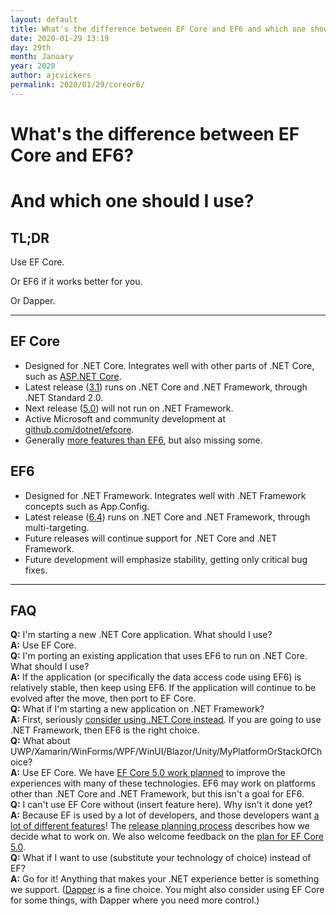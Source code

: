 ```yaml
---
layout: default
title: What's the difference between EF Core and EF6 and which one should I use?
date: 2020-01-29 13:19
day: 29th
month: January
year: 2020
author: ajcvickers
permalink: 2020/01/29/coreor6/
---
```


# What's the difference between EF Core and EF6?
# And which one should I use?

<h2>TL;DR</h2>

<div class="post-preview-20">

Use EF Core.

Or EF6 if it works better for you.

Or Dapper.

</div>

---

<h2>EF Core</h2>

<ul>
<li>Designed for .NET Core. Integrates well with other parts of .NET Core, such as <a href="https://docs.microsoft.com/aspnet/core/data/ef-rp/intro?view=aspnetcore-3.1&tabs=visual-studio">ASP.NET Core</a>.</li>
<li>Latest release (<a href="https://docs.microsoft.com/ef/core/what-is-new/">3.1</a>) runs on .NET Core and .NET Framework, through .NET Standard 2.0.</li>
<li>Next release (<a href="https://docs.microsoft.com/ef/core/what-is-new/ef-core-5.0/plan">5.0</a>) will not run on .NET Framework.</li>
<li>Active Microsoft and community development at <a href="https://github.com/dotnet/efcore">github.com/dotnet/efcore</a>.</li>
<li>Generally <a href="https://docs.microsoft.com/ef/efcore-and-ef6/">more features than EF6</a>, but also missing some.</li>
</ul>

<h2>EF6</h2>

<ul>
<li>Designed for .NET Framework. Integrates well with .NET Framework concepts such as App.Config.</li>
<li>Latest release (<a href="nuget.org/packages/EntityFramework/6.4.0">6.4</a>) runs on .NET Core and .NET Framework, through multi-targeting.</li>
<li>Future releases will continue support for .NET Core and .NET Framework.</li>
<li>Future development will emphasize stability, getting only critical bug fixes.</li>
</ul>

---

<h2>FAQ</h2>

<div class="backing-purple">
<strong>Q:</strong> I'm starting a new .NET Core application. What should I use?
</div>
<div class="backing-blue">
<strong>A:</strong> Use EF Core.
</div>

<div class="backing-purple">
<strong>Q:</strong> I'm porting an existing application that uses EF6 to run on .NET Core. What should I use?
</div>
<div class="backing-blue">
<strong>A:</strong> If the application (or specifically the data access code using EF6) is relatively stable, then keep using EF6. If the application will continue to be evolved after the move, then port to EF Core.
</div>

<div class="backing-purple">
<strong>Q:</strong> What if I'm starting a new application on .NET Framework?
</div>
<div class="backing-blue">
<strong>A:</strong> First, seriously <a href="https://dotnet.microsoft.com/learn/dotnet/what-is-dotnet">consider using .NET Core instead</a>. If you are going to use .NET Framework, then EF6 is the right choice.
</div>

<div class="backing-purple">
<strong>Q:</strong> What about UWP/Xamarin/WinForms/WPF/WinUI/Blazor/Unity/MyPlatformOrStackOfChoice?
</div>
<div class="backing-blue">
<strong>A:</strong> Use EF Core. We have <a href="https://docs.microsoft.com/ef/core/what-is-new/ef-core-5.0/plan#ef-core-platforms-experience">EF Core 5.0 work planned</a> to improve the experiences with many of these technologies. EF6 may work on platforms other than .NET Core and .NET Framework, but this isn't a goal for EF6.
</div>

<div class="backing-purple">
<strong>Q:</strong> I can't use EF Core without (insert feature here). Why isn't it done yet?
</div>
<div class="backing-blue">
<strong>A:</strong> Because EF is used by a lot of developers, and those developers want <a href="https://github.com/dotnet/efcore/issues?q=is%3Aissue+is%3Aopen+sort%3Areactions-%2B1-desc">a lot of different features</a>! The <a href="https://docs.microsoft.com/ef/core/what-is-new/release-planning">release planning process</a> describes how we decide what to work on. We also welcome feedback on the <a href="https://docs.microsoft.com/ef/core/what-is-new/ef-core-5.0/plan">plan for EF Core 5.0</a>.
</div>

<div class="backing-purple">
<strong>Q:</strong> What if I want to use (substitute your technology of choice) instead of EF?
</div>
<div class="backing-blue">
<strong>A:</strong> Go for it! Anything that makes your .NET experience better is something we support. (<a href="https://www.nuget.org/packages/Dapper/">Dapper</a> is a fine choice. You might also consider using EF Core for some things, with Dapper where you need more control.)
</div>
